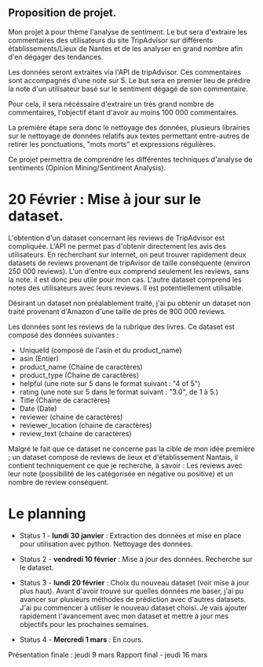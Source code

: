 ## Proposition de projet.

Mon projet à pour thème l'analyse de sentiment.
Le but sera d'extraire les commentaires des utilisateurs du site TripAdvisor sur différents établissements/Lieux de Nantes et
de les analyser en grand nombre afin d'en dégager des tendances.

Les données seront extraites via l'API de tripAdvisor. Ces commentaires sont accompagnés d'une note sur 5.
Le but sera en premier lieu de prédire la note d'un utilisateur basé sur le sentiment dégagé de son commentaire.

Pour cela, il sera nécéssaire d'extraire un très grand nombre de commentaires, l'objectif étant d'avoir au moins 100 000 commentaires.

La première étape sera donc le nettoyage des données, plusieurs librairies sur le nettoyage de données relatifs aux textes permettant entre-autres de retirer les ponctuations, "mots morts" et expressions régulières.

Ce projet permettra de comprendre les différentes techniques d'analyse de sentiments (Opinion Mining/Sentiment Analysis).

# 20 Février : Mise à jour sur le dataset.

L'obtention d'un dataset concernant les reviews de TripAdvisor est compliquée. L'API ne permet pas d'obtenir directement les avis des utilisateurs. En recherchant sur internet, on peut trouver rapidement deux datasets de reviews provenant de tripAvisor de taille conséquente (environ 250 000 reviews). L'un d'entre eux comprend seulement les reviews, sans la note. il est donc peu utile pour mon cas. L'autre dataset comprend les notes des utilisateurs avec leurs reviews. Il est potentiellement utilisable.

Désirant un dataset non préalablement traité, j'ai pu obtenir un dataset non traité provenant d'Amazon d'une taille de près de 900 000 reviews.

Les données sont les reviews de la rubrique des livres.
Ce dataset est composé des données suivantes :
 - UniqueId (composé de l'asin et du product_name)
 - asin (Entier)
 - product_name (Chaine de caractères)
 - product_type (Chaine de caractères)
 - helpful (une note sur 5 dans le format suivant : "4 of 5")
 - rating (une note sur 5 dans le format suivant : "3.0", de 1 à 5.)
 - Title (Chaine de caractères)
 - Date (Date)
 - reviewer (chaine de caractères)
 - reviewer_location (chaine de caractères)
 - review_text (chaine de caractères)

Malgré le fait que ce dataset ne concerne pas la cible de mon idée première ; un dataset composé de reviews de lieux et d'établissement Nantais, il contient techniquement ce que je recherche, à savoir : Les reviews avec leur note (possibilité de les catégorisée en négative ou positive) et un nombre de review conséquent.

# Le planning

* Status 1 - **lundi 30 janvier** : Extraction des données et mise en place pour utilisation avec python. Nettoyage des données.

* Status 2 - **vendredi 10 février** : Mise à jour des données. Recherche sur le dataset. 

* Status 3 - **lundi 20 février** : Choix du nouveau dataset (voir mise à jour plus haut). Avant d'avoir trouvé sur quelles données me baser, j'ai pu avancer sur plusieurs méthodes de prédiction avec d'autres datasets. J'ai pu commencer à utiliser le nouveau dataset choisi. Je vais ajouter rapidement l'avancement avec mon dataset et mettre à jour mes objectifs pour les prochaines semaines.

* Status 4 - **Mercredi 1 mars** : En cours.

Présentation finale : jeudi 9 mars
Rapport final - jeudi 16 mars
